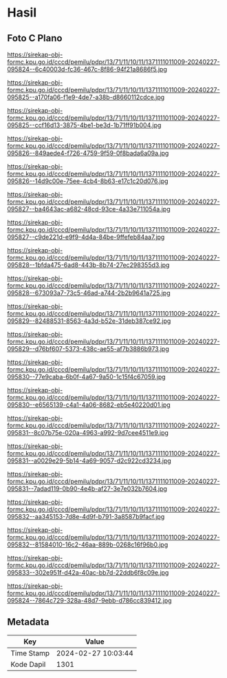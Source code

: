 # Hasil

## Foto C Plano

https://sirekap-obj-formc.kpu.go.id/cccd/pemilu/pdpr/13/71/11/10/11/1371111011009-20240227-095824--6c40003d-fc36-467c-8f86-94f21a8686f5.jpg

https://sirekap-obj-formc.kpu.go.id/cccd/pemilu/pdpr/13/71/11/10/11/1371111011009-20240227-095825--a170fa06-f1e9-4de7-a38b-d8660112cdce.jpg

https://sirekap-obj-formc.kpu.go.id/cccd/pemilu/pdpr/13/71/11/10/11/1371111011009-20240227-095825--ccf16d13-3875-4be1-be3d-1b71ff91b004.jpg

https://sirekap-obj-formc.kpu.go.id/cccd/pemilu/pdpr/13/71/11/10/11/1371111011009-20240227-095826--849aede4-f726-4759-9f59-0f8bada6a09a.jpg

https://sirekap-obj-formc.kpu.go.id/cccd/pemilu/pdpr/13/71/11/10/11/1371111011009-20240227-095826--14d9c00e-75ee-4cb4-8b63-e17c1c20d076.jpg

https://sirekap-obj-formc.kpu.go.id/cccd/pemilu/pdpr/13/71/11/10/11/1371111011009-20240227-095827--ba4643ac-a682-48cd-93ce-4a33e711054a.jpg

https://sirekap-obj-formc.kpu.go.id/cccd/pemilu/pdpr/13/71/11/10/11/1371111011009-20240227-095827--c9de221d-e9f9-4d4a-84be-9ffefeb84aa7.jpg

https://sirekap-obj-formc.kpu.go.id/cccd/pemilu/pdpr/13/71/11/10/11/1371111011009-20240227-095828--1bfda475-6ad8-443b-8b74-27ec298355d3.jpg

https://sirekap-obj-formc.kpu.go.id/cccd/pemilu/pdpr/13/71/11/10/11/1371111011009-20240227-095828--673093a7-73c5-46ad-a744-2b2b9641a725.jpg

https://sirekap-obj-formc.kpu.go.id/cccd/pemilu/pdpr/13/71/11/10/11/1371111011009-20240227-095829--82488531-8563-4a3d-b52e-31deb387ce92.jpg

https://sirekap-obj-formc.kpu.go.id/cccd/pemilu/pdpr/13/71/11/10/11/1371111011009-20240227-095829--d76bf607-5373-438c-ae55-af7b3886b973.jpg

https://sirekap-obj-formc.kpu.go.id/cccd/pemilu/pdpr/13/71/11/10/11/1371111011009-20240227-095830--77e9caba-6b0f-4a67-9a50-1c15f4c67059.jpg

https://sirekap-obj-formc.kpu.go.id/cccd/pemilu/pdpr/13/71/11/10/11/1371111011009-20240227-095830--e6565139-c4a1-4a06-8682-eb5e40220d01.jpg

https://sirekap-obj-formc.kpu.go.id/cccd/pemilu/pdpr/13/71/11/10/11/1371111011009-20240227-095831--8c07b75e-020a-4963-a992-9d7cee4511e9.jpg

https://sirekap-obj-formc.kpu.go.id/cccd/pemilu/pdpr/13/71/11/10/11/1371111011009-20240227-095831--a0029e29-5b14-4a69-9057-d2c922cd3234.jpg

https://sirekap-obj-formc.kpu.go.id/cccd/pemilu/pdpr/13/71/11/10/11/1371111011009-20240227-095831--7adad119-0b90-4e4b-af27-3e7e032b7604.jpg

https://sirekap-obj-formc.kpu.go.id/cccd/pemilu/pdpr/13/71/11/10/11/1371111011009-20240227-095832--aa345153-7d8e-4d9f-b791-3a8587b9facf.jpg

https://sirekap-obj-formc.kpu.go.id/cccd/pemilu/pdpr/13/71/11/10/11/1371111011009-20240227-095832--81584010-16c2-46aa-889b-0268c16f96b0.jpg

https://sirekap-obj-formc.kpu.go.id/cccd/pemilu/pdpr/13/71/11/10/11/1371111011009-20240227-095833--302e951f-d42a-40ac-bb7d-22ddb6f8c09e.jpg

https://sirekap-obj-formc.kpu.go.id/cccd/pemilu/pdpr/13/71/11/10/11/1371111011009-20240227-095824--7864c729-328a-48d7-9ebb-d786cc839412.jpg


## Metadata

| Key        | Value               |
| ---------- | ------------------- |
| Time Stamp | 2024-02-27 10:03:44 |
| Kode Dapil | 1301                |



